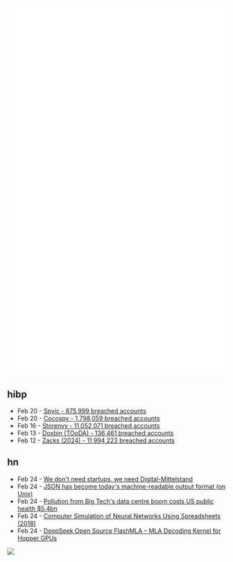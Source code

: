 ![Metrics](https://raw.githubusercontent.com/phixion/phixion/master/metrics.svg)

## hibp

<!--
for https://github.com/phixion/phixion/blob/main/.github/workflows/feeds.yml
-->
<!--START_SECTION:haveibeenpwnd-->
- Feb 20 - [Spyic - 875,999 breached accounts](https://haveibeenpwned.com/PwnedWebsites#Spyic)
- Feb 20 - [Cocospy - 1,798,059 breached accounts](https://haveibeenpwned.com/PwnedWebsites#Cocospy)
- Feb 16 - [Storenvy - 11,052,071 breached accounts](https://haveibeenpwned.com/PwnedWebsites#Storenvy)
- Feb 13 - [Doxbin (TOoDA) - 136,461 breached accounts](https://haveibeenpwned.com/PwnedWebsites#DoxbinTOoDA)
- Feb 12 - [Zacks (2024) - 11,994,223 breached accounts](https://haveibeenpwned.com/PwnedWebsites#Zacks2024)
<!--END_SECTION:haveibeenpwnd-->

## hn

<!--
for https://github.com/phixion/phixion/blob/main/.github/workflows/feeds.yml
-->
<!--START_SECTION:hn-->
- Feb 24 - [We don't need startups, we need Digital-Mittelstand](https://mertbulan.com/2025/02/24/we-dont-need-startups-we-need-digital-mittelstand/)
- Feb 24 - [JSON has become today's machine-readable output format (on Unix)](https://utcc.utoronto.ca/~cks/space/blog/sysadmin/JSONModernMachineReadableFormat)
- Feb 24 - [Pollution from Big Tech's data centre boom costs US public health $5.4bn](https://www.ft.com/content/d595d5f6-79d1-47eb-b690-8597f09b39e7)
- Feb 24 - [Computer Simulation of Neural Networks Using Spreadsheets (2018)](https://arxiv.org/abs/1807.00018)
- Feb 24 - [DeepSeek Open Source FlashMLA – MLA Decoding Kernel for Hopper GPUs](https://github.com/deepseek-ai/FlashMLA)
<!--END_SECTION:hn-->

<!--
for https://yhype.me
-->
![](https://hit.yhype.me/github/profile?user_id=13013670)
